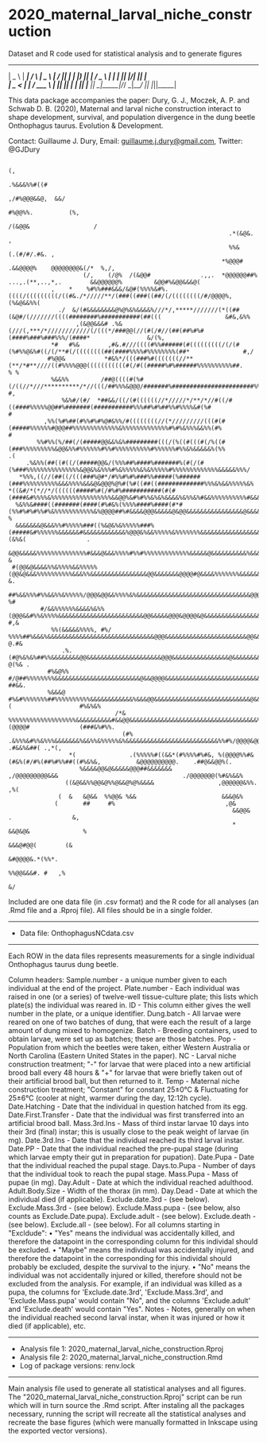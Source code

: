 # 2020_maternal_larval_niche_construction
Dataset and R code used for statistical analysis and to generate figures

 ____   _____     _     ____   __  __  _____ 
|  _ \ | ____|   / \   |  _ \ |  \/  || ____|
| |_) ||  _|    / _ \  | | | || |\/| ||  _|  
|  _ < | |___  / ___ \ | |_| || |  | || |___ 
|_| \_\|_____|/_/   \_\|____/ |_|  |_||_____|
                                             
This data package accompanies the paper:
Dury, G. J., Moczek, A. P. and Schwab D. B. (2020), Maternal and larval niche construction interact to shape development, survival, and 
population divergence in the dung beetle Onthophagus taurus. Evolution & Development.

Contact: Guillaume J. Dury, Email: guillaume.j.dury@gmail.com, Twitter: @GJDury
                                                                                                                                                      
                                                                             (,                                                                       
                                                                           .%&&&%%#((#                                                                
                                                                        ,/#%@@@&&@,  &&/                                                              
                                                                        #%@@%%.          (%,                                                          
                                                                     /(&@@&                  /                                                        
                                                                  .*(&@&.                      ,                                                      
                                                                  %%&                                     (.(#/#/.#&. ,                               
                                                                *%@@@#                                 .&&@@@@%    @@@@@@@@&(/*  %,/,                 
                         (/,    (/@%  /(&@@#              .,,.  *@@@@@@##%     ...,.(**,..,*,.        &&@@@@@@%         &@@#%&@@&&&@(                 
                ,    *    %#%%###&&&/&@#(%%%%&#%.((((/(((((((((/((#&./*/////**/(###((###((##/(/((((((((/#/@@@@%,             (%&@&&%%(                
                  ./  &/(#&&&&&&&&@%@%&%&&&&%///*/,*****///////(*((##(&@#/(///////((((########%###########(##(((                  &#&,&%%             
                       ,(&@@&&&# .%&   (///(,***/*////////////(/(((*/###@@(//(#(/#//(##(##%#%#(####%###%###%%%/(####*                &/(%,            
                *#   #%&        ,#&.#///((((#%%######(#(((((((((/(/(#(%#%%@&%#((/(/**#(/((((((((##(####%%%%#%%%%%%%%(##*               #,/            
               #%@@&           *#&%*/(((###%#(((((((//**(**/*#**////((#%%%%@@@(((((((((((#(/#((#####%#%######%%%%%%%%%%##.              % %           
                %&&%%         /##@((((#(%#(/((//*///**********/*//(((/##%%%&@@@/#######%#######################%%###&%&#%#%               #,          
                   %&%#/(#/  *##&&/((/(#((((((//*/////*/**/*//#((/#((####%%%%%@@##%#######(###########%%%##%#%##%%#%%%%&#(%#              #           
              ,%%(%#%##(#%%#%#%@#&%%/#((((((((//(*/////////(((#(#(#####%%%%%%#@@@##%%%%%%%%%%%%%&%%%%%%%%%%%%%#%#%&%%%&&%%(#%             #           
            %%#%%(%/##(/(#####@@&&%&%#########(((/(%((#(((#(/%((#(###%%%%%%%%%&@@&%%#%%%%%%#%%#%%%%%%%%%%#%%%%%%#%%&%&&&&&%(%%           .(           
         .%&%%(##((#((/(#####@@&/(%%%##%####%#######%(#(/(#(%###%%%%%%%%%%%%%%%&@@&%&%%%#%&%%%%%&%&%%%%%#%%%%%%%%%%%%%&&&&&%%%/                       
       *%%%,((//(##((/(((###%@#*/#%%#%#%###%%#####(%######(###%%%%%%%%%%&&&%%%%&&&@&@@@%@%#(%#((##((#############%%%&%&&%%%%%&%                       
    *((&#/*(*//*/((((((#####%#(/#%#%###########(#(#(####&#%%%%&%%%%%%%%%%%%%%%%%&&@@%&#%#%%&%&%&&&&%&%%&%#&&%%%%%%%%%%#&&&&&%&%,                      
      %&%%&####((#######(####(#%#&%(%%%%####%####(#*#(%%#%#%#%%#%&%%%%%%%%%%%&%@@@@##%#&&&&@@@&&&&&@&@@&&&&&&&&&&&&&&&&@&&&&%&%,                %     
      &&&&&&&@&&&%%#%%%%%###((%&@&%&%%%%%###%(#####&#%%%%%%&&&&&&#&&&&&&&&&&&&%@@@&%&&%%%%%&%%%%%%%&&&&&&&&&&&&&&&&&&&&&&&(&%&(                 .     
       &@@&&&&&%%%%%%%%%%%%%%#&&&@&&&%%%%#%%#%%%%%%%%%%%%%&&&&&@&&&&&&&&&&%&&&@@@@@&&&&&&&&&&&&&&&&&&&&&&&&&&&&&&&&&%%&&&&%&&&%                  &    
     #(@@&@&&&&%%&%%%%&&%%%%%(@@&@&&&%%%%%%%%%%&&&%%&&&&&&&&&&&&&&&&@@&&&&&&&@@@@#@&&&&%%%%%%%&&&&&&&&&&&&&&&&&&&&&&&&&&&%%%&%                   &.   
         ##%&&%%%#%%&&%%&%%%%%/@@@&@@&&%%%%&%&&&&&&&&&&&&&&&&&&&&&&&&&&&&&&&&@@@%@@&@&@@&@&@@@@@@&&&&&&&&&&&&&&&&&&&&&&&&##&%%                   %#   
             #/&&%%%%%%&&&&%&%%(@@@&&#%%&%%%%&&&&&&&&&&&&&&&&&&&&&&&&@@&&&&&@@@&@@@@&@&&&&&&&&&&&&&&&&&&&&&&&&&&&&&&&&&&%&&%.                  #,&    
                %%(&&&&&%%%%, #%/ %%%%##%&&&%&&&&&&&&&&&&&&&&&&&&&&&&&&&&&&@@@&&&&&&&&&&&&&&&&&&&&&&&@@&&&&&&&&&&&&&&&&%&%%                   @.#&    
                   .%.         (#@%&%&%##%%&&&&&&&&@@&&&&&&&&&&&&&&&&&&&&&@@@&&&&&&&&&&&&&&&&@&&&&&&&&&&&@&&&&&&&&&&&&%%&,                   @(%& .   
               #%&@%%           #/@##%%%%%%%%&&&&&&&&&&&&&&&&&&&&&&&&@&&@@@@&&&&&&&&&&&&&&&&&&&&&&&&&&&&&&&&&&&&&&&&&%&%                    ##&&.     
               %&&&@             #%&#%%%%%%%##%%%%%%%%%%&&&&&&&&&&&&%&&&@@&&&&&&&&&&&&&&&&&&&&&&&&&&&@&&&&&&&&&&&&&&&(                   #%&%&%       
                                  /*& %%%%%%%%%%%%%%%%%%%&&&&&&&&&&#&&@@&&&&&&&&&&&&&&&&&&&&&&&&&&&&&&&&&&&&%%%@&(@@@@#              (###&%#%%.       
                                    (#%    .&%%%&#%%&%%%&&&&&&&%&&%%&%%%%%&%&&&&&&&&&&&&&&&&&&&&&&&&&&%%#%/@@@@&@@@@@@@#         .#&&%&##( .,*(,      
                     *(               .(%%%%%#((&&*(#%%%%#%#&, %(@@@@%%#&(#&%(#/#%(##%#%%##((#%&%&,          &@@@@@@@@@@.    .##@&&@@%(.              
                        %&&&&@@&@&&&&&@@@##&&&&&&&            ,/@@@@@@@@@&&&                                   ./@@@@@@@(%#&%&&%                      
                    ((&@&&%%@@&@%%@&&@%@%&&&&                  ,@@@@@@&%%.                                            ,%(                             
                  (  &   &@&&  %%@@& %&&                        &&&@&%                                                                                
                 (       ##     #%                               ,@&                                                                                  
                                                                   &&@@&  .                 &,                                                        
                                                                   * &&@&@&               %                                                           
                                                                       &&&@#@@(        (&                                                             
                                                                          &#@@@@&.*(%%*.                                                              
                                                                           %%@@&&&#. #   ,%                                                           
                                                                            &/                                                                        
                                                                                                                                                      
Included are one data file (in .csv format) and the R code for all analyses (an .Rmd file and a .Rproj file). 
All files should be in a single folder.

*************************************************************
* Data file: OnthophagusNCdata.csv
*************************************************************
Each ROW in the data files represents measurements for a single individual Onthophagus taurus dung beetle.

Column headers:
Sample.number - a unique number given to each individual at the end of the project.
Plate.number - Each individual was raised in one (or a series) of twelve-well tissue-culture plate; this lists which plate(s) the individual was reared in.
ID - This column either gives the well number in the plate, or a unique identifier.
Dung.batch - All larvae were reared on one of two batches of dung, that were each the result of a large amount of dung mixed to homogenize.
Batch - Breeding containers, used to obtain larvae, were set up as batches; these are those batches.
Pop - Population from which the beetles were taken, either Western Australia or North Carolina (Eastern United States in the paper).
NC - Larval niche construction treatment; "-" for larvae that were placed into a new artificial brood ball every 48 hours & "+" for larvae that were briefly taken out of their artificial brood ball, but then returned to it.
Temp - Maternal niche construction treatment; "Constant" for constant 25±0°C & Fluctuating for 25±6°C (cooler at night, warmer during the day, 12:12h cycle).
Date.Hatching - Date that the individual in question hatched from its egg.
Date.First.Transfer - Date that the individual was first transferred into an artificial brood ball.
Mass.3rd.Ins - Mass of third instar larvae 10 days into their 3rd (final) instar; this is usually close to the peak weight of larvae (in mg).
Date.3rd.Ins - Date that the individual reached its third larval instar.
Date.PP - Date that the individual reached the pre-pupal stage (during which larvae empty their gut in preparation for pupation).
Date.Pupa - Date that the individual reached the pupal stage.
Days.to.Pupa - Number of days that the individual took to reach the pupal stage. 
Mass.Pupa - Mass of pupae (in mg).
Day.Adult - Date at which the individual reached adulthood.
Adult.Body.Size - Width of the thorax (in mm).
Day.Dead - Date at which the individual died (if applicable).
Exclude.date.3rd - (see below).
Exclude.Mass.3rd - (see below).
Exclude.Mass.pupa - (see below, also counts as Exclude.Date.pupa).
Exclude.adult - (see below).
Exclude.death - (see below).
Exclude.all - (see below).
For all columns starting in "Excldude": 
• "Yes" means the individual was accidentally killed, and therefore the datapoint in the corresponding column for this individal should be excluded.
• "Maybe" means the individual was accidentally injured, and therefore the datapoint in the corresponding for this individal should probably be excluded, despite the survival to the injury.
• "No" means the individual was not accidentally injured or killed, therefore should not be excluded from the analysis.
For example, if an individual was killed as a pupa, the columns for 'Exclude.date.3rd', 'Exclude.Mass.3rd', and 'Exclude.Mass.pupa' would contain "No", and the columns 'Exclude.adult' and 'Exclude.death' would contain "Yes".
Notes - Notes, generally on when the individual reached second larval instar, when it was injured or how it died (if applicable), etc.

*************************************************************
* Analysis file 1: 2020_maternal_larval_niche_construction.Rproj
* Analysis file 2: 2020_maternal_larval_niche_construction.Rmd
* Log of package versions: renv.lock
*************************************************************

Main analysis file used to generate all statistical analyses and all figures.
The "2020_maternal_larval_niche_construction.Rproj" script can be run which will in turn source the .Rmd script.
After instaling all the packages necessary, running the script will recreate all the statistical analyses and recreate the base figures (which were manually formatted in Inkscape using the exported vector versions).
